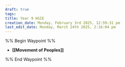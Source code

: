 ```yaml
---
draft: true
tags: 
title: Year 9 HSIE
creation_date: Monday, February 3rd 2025, 12:59:31 pm
last_edit_date: Monday, March 24th 2025, 2:16:04 pm
---
```


%% Begin Waypoint %%
- **[[Movement of Peoples]]**

%% End Waypoint %%

